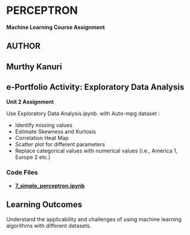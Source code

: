 # PERCEPTRON

**Machine Learning Course Assignment**

## AUTHOR

**Murthy Kanuri**
---

## e-Portfolio Activity: Exploratory Data Analysis

**Unit 2 Assignment**

Use Exploratory Data Analysis.ipynb. with Auto-mpg dataset :

<ul>
    <li>Identify missing values</li>
    <li>Estimate Skewness and Kurtosis</li>
    <li>Correlation Heat Map</li>
    <li>Scatter plot for different parameters</li>
  <li>Replace categorical values with numerical values (i.e., America 1, Europe 2 etc.)</li>
</ul>



### Code Files

- **[7\_simple\_perceptron.ipynb](https://github.com/m-kanuri/m-kanuri.github.io/blob/main/MachineLearning/Unit07_Ex1_simple_perceptron.ipynb)**


## Learning Outcomes

Understand the applicability and challenges of using machine learning algorithms with different datasets.


